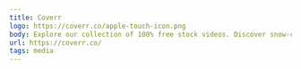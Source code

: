 ```yaml
---
title: Coverr
logo: https://coverr.co/apple-touch-icon.png
body: Explore our collection of 100% free stock videos. Discover snow-capped mountains, dazzling urban jungles, and abstract twinkling lights, completely free for personal or commercial use.
url: https://coverr.co/
tags: media
---
```

